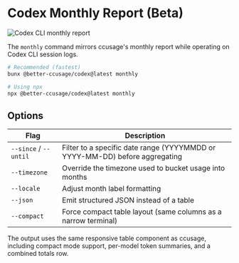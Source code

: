 # Codex Monthly Report (Beta)

![Codex CLI monthly report](/codex-cli.jpeg)

The `monthly` command mirrors ccusage's monthly report while operating on Codex CLI session logs.

```bash
# Recommended (fastest)
bunx @better-ccusage/codex@latest monthly

# Using npx
npx @better-ccusage/codex@latest monthly
```

## Options

| Flag                  | Description                                                                 |
| --------------------- | --------------------------------------------------------------------------- |
| `--since` / `--until` | Filter to a specific date range (YYYYMMDD or YYYY-MM-DD) before aggregating |
| `--timezone`          | Override the timezone used to bucket usage into months                      |
| `--locale`            | Adjust month label formatting                                               |
| `--json`              | Emit structured JSON instead of a table                                     |
| `--compact`           | Force compact table layout (same columns as a narrow terminal)              |

The output uses the same responsive table component as ccusage, including compact mode support, per-model token summaries, and a combined totals row.
